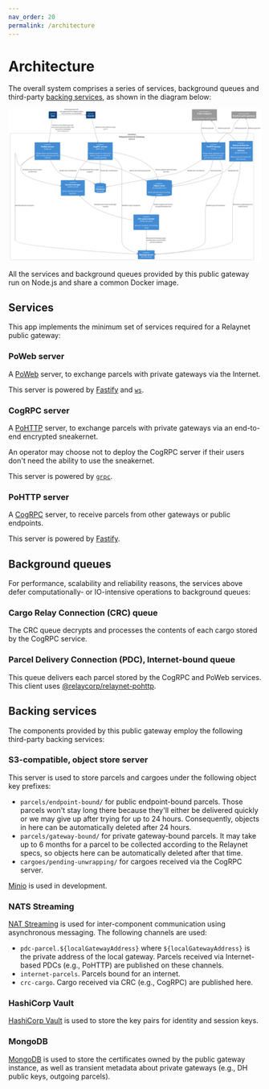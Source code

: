 ```yaml
---
nav_order: 20
permalink: /architecture
---
```

# Architecture

The overall system comprises a series of services, background queues and third-party [backing services](https://12factor.net/backing-services), as shown in the diagram below:

[![](./diagrams/system.png)](./diagrams/system.png)

All the services and background queues provided by this public gateway run on Node.js and share a common Docker image.

## Services

This app implements the minimum set of services required for a Relaynet public gateway:

### PoWeb server

A [PoWeb](https://specs.relaynet.network/RS-016) server, to exchange parcels with private gateways via the Internet.

This server is powered by [Fastify](https://www.fastify.io/) and [`ws`](https://www.npmjs.com/package/ws).

### CogRPC server

A [PoHTTP](https://specs.relaynet.network/RS-007) server, to exchange parcels with private gateways via an end-to-end encrypted sneakernet.

An operator may choose not to deploy the CogRPC server if their users don't need the ability to use the sneakernet.

This server is powered by [`grpc`](https://www.npmjs.com/package/grpc).

### PoHTTP server

A [CogRPC](https://specs.relaynet.network/RS-008) server, to receive parcels from other gateways or public endpoints.

This server is powered by [Fastify](https://www.fastify.io/).

## Background queues

For performance, scalability and reliability reasons, the services above defer computationally- or IO-intensive operations to background queues:

### Cargo Relay Connection (CRC) queue

The CRC queue decrypts and processes the contents of each cargo stored by the CogRPC service.

### Parcel Delivery Connection (PDC), Internet-bound queue

This queue delivers each parcel stored by the CogRPC and PoWeb services. This client uses [@relaycorp/relaynet-pohttp](https://www.npmjs.com/package/@relaycorp/relaynet-pohttp).

## Backing services

The components provided by this public gateway employ the following third-party backing services:

### S3-compatible, object store server

This server is used to store parcels and cargoes under the following object key prefixes:

- `parcels/endpoint-bound/` for public endpoint-bound parcels. Those parcels won't stay long there because they'll either be delivered quickly or we may give up after trying for up to 24 hours. Consequently, objects in here can be automatically deleted after 24 hours.
- `parcels/gateway-bound/` for private gateway-bound parcels. It may take up to 6 months for a parcel to be collected according to the Relaynet specs, so objects here can be automatically deleted after that time.
- `cargoes/pending-unwrapping/` for cargoes received via the CogRPC server.

[Minio](https://min.io/) is used in development.

### NATS Streaming

[NAT Streaming](https://docs.nats.io/nats-streaming-concepts/intro) is used for inter-component communication using asynchronous messaging. The following channels are used:

- `pdc-parcel.${localGatewayAddress}` where `${localGatewayAddress}` is the private address of the local gateway. Parcels received via Internet-based PDCs (e.g., PoHTTP) are published on these channels.
- `internet-parcels`. Parcels bound for an internet.
- `crc-cargo`. Cargo received via CRC (e.g., CogRPC) are published here.

### HashiCorp Vault

[HashiCorp Vault](https://www.vaultproject.io/) is used to store the key pairs for identity and session keys.

### MongoDB

[MongoDB](https://www.mongodb.com/) is used to store the certificates owned by the public gateway instance, as well as transient metadata about private gateways (e.g., DH public keys, outgoing parcels).
